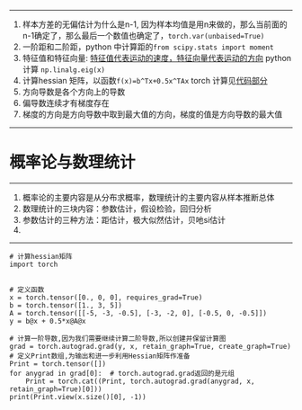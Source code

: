 ----

1. 样本方差的无偏估计为什么是n-1, 因为样本均值是用n来做的，那么当前面的n-1确定了，那么最后一个数值也确定了，`torch.var(unbaised=True)`
1. 一阶距和二阶距，python 中计算距的`from scipy.stats import moment`
1. 特征值和特征向量: [特征值代表运动的速度，特征向量代表运动的方向](https://www.zhihu.com/question/21874816) python计算 `np.linalg.eig(x)`
1. 计算hessian 矩阵，以函数`f(x)=b^Tx+0.5x^TAx` torch 计算见[代码部分](https://my.oschina.net/u/4344316/blog/3360747)
1. 方向导数是各个方向上的导数
1. 偏导数连续才有梯度存在
1. 梯度的方向是方向导数中取到最大值的方向，梯度的值是方向导数的最大值

------

# 概率论与数理统计

----

1. 概率论的主要内容是从分布求概率，数理统计的主要内容从样本推断总体
1. 数理统计的三块内容：参数估计，假设检验，回归分析
1. 参数估计的三种方法：距估计，极大似然估计，贝吔si估计
1.

----

```
# 计算hessian矩阵
import torch


# 定义函数
x = torch.tensor([0., 0, 0], requires_grad=True)
b = torch.tensor([1., 3, 5])
A = torch.tensor([[-5, -3, -0.5], [-3, -2, 0], [-0.5, 0, -0.5]])
y = b@x + 0.5*x@A@x

# 计算一阶导数,因为我们需要继续计算二阶导数,所以创建并保留计算图
grad = torch.autograd.grad(y, x, retain_graph=True, create_graph=True)
# 定义Print数组,为输出和进一步利用Hessian矩阵作准备
Print = torch.tensor([])
for anygrad in grad[0]:  # torch.autograd.grad返回的是元组
    Print = torch.cat((Print, torch.autograd.grad(anygrad, x, retain_graph=True)[0]))
print(Print.view(x.size()[0], -1))
```